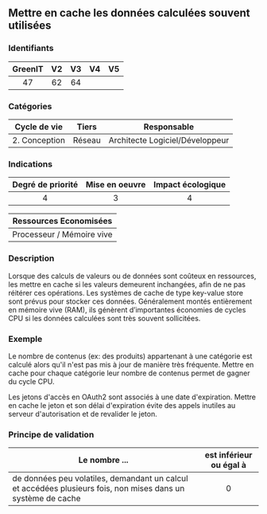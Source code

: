 ## Mettre en cache les données calculées souvent utilisées

### Identifiants

| GreenIT | V2  | V3  | V4  | V5  |
| :-----: | :-: | :-: | :-: | :-: |
|   47    | 62  | 64  |     |     |

### Catégories

| Cycle de vie  | Tiers  |           Responsable           |
| :-----------: | :----: | :-----------------------------: |
| 2. Conception | Réseau | Architecte Logiciel/Développeur |

### Indications

| Degré de priorité | Mise en oeuvre | Impact écologique |
| :---------------: | :------------: | :---------------: |
|         4         |       3        |         4         |

|  Ressources Economisées   |
| :-----------------------: |
| Processeur / Mémoire vive |

### Description

Lorsque des calculs de valeurs ou de données sont coûteux en ressources, les mettre en cache si les valeurs demeurent inchangées, afin de ne pas réitérer ces opérations.
Les systèmes de cache de type key-value store sont prévus pour stocker ces données. Généralement montés entièrement en mémoire vive (RAM), ils génèrent d’importantes économies de cycles CPU si les données calculées sont très souvent sollicitées.

### Exemple

Le nombre de contenus (ex: des produits) appartenant à une catégorie est calculé alors qu'il n'est pas mis à jour de manière très fréquente. Mettre en cache pour chaque catégorie leur nombre de contenus permet de gagner du cycle CPU.

Les jetons d'accès en OAuth2 sont associés à une date d'expiration. Mettre en cache le jeton et son délai d'expiration évite des appels inutiles au serveur d'autorisation et de revalider le jeton.

### Principe de validation

| Le nombre ...                                                                                                | est inférieur ou égal à |
| ------------------------------------------------------------------------------------------------------------ | :---------------------: |
| de données peu volatiles, demandant un calcul et accédées plusieurs fois, non mises dans un système de cache |            0            |
